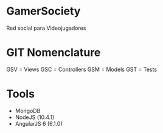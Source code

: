 # GamerSociety
Red social para Videojugadores


# GIT Nomenclature
GSV = Views
GSC = Controllers
GSM = Models
GST = Tests


# Tools
- MongoDB
- NodeJS (10.4.1)
- AngularJS 6 (6.1.0)
